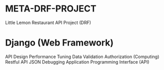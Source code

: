 # META-DRF-PROJECT
Little Lemon Restaurant API Project (DRF)

# Django (Web Framework)

API Design
Performance Tuning
Data Validation
Authorization (Computing)
Restful API
JSON
Debugging
Application Programming Interface (API)
